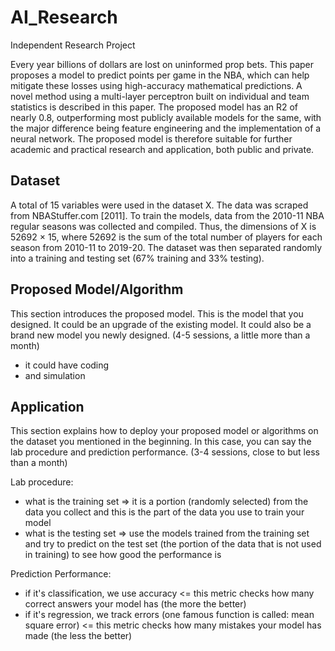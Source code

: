 # AI_Research

Independent Research Project

Every year billions of dollars are lost on uninformed prop bets. This paper proposes a model to predict points per game in the NBA, which can help mitigate these losses using high-accuracy mathematical predictions. A novel method using a multi-layer perceptron built on individual and team statistics is described in this paper. The proposed model has an R2 of nearly 0.8, outperforming most publicly available models for the same, with the major difference being feature engineering and the implementation of a neural network. The proposed model is therefore suitable for further academic and practical research and application, both public and private.

## Dataset

A total of 15 variables were used in the dataset X. The data was scraped from NBAStuffer.com [2011]. To train the models, data from the 2010-11 NBA regular seasons was collected and compiled. Thus, the dimensions of X is 52692 × 15, where 52692 is the sum of the total number of players for each season from 2010-11 to 2019-20. The dataset was then separated randomly into a training and testing set (67% training and 33% testing).

                 

## Proposed Model/Algorithm

This section introduces the proposed model. This is the model that you designed. It could be an upgrade of the existing model. It could also be a brand new model you newly designed. (4-5 sessions, a little more than a month)
- it could have coding
- and simulation

## Application

This section explains how to deploy your proposed model or algorithms on the dataset you mentioned in the beginning. In this case, you can say the lab procedure and prediction performance. (3-4 sessions, close to but less than a month)

Lab procedure:
- what is the training set => it is a portion (randomly selected) from the data you collect and this is the part of the data you use to train your model
- what is the testing set => use the models trained from the training set and try to predict on the test set (the portion of the data that is not used in training) to see how good the performance is

Prediction Performance:
- if it's classification, we use accuracy <= this metric checks how many correct answers your model has (the more the better)
- if it's regression, we track errors (one famous function is called: mean square error) <= this metric checks how many mistakes your model has made (the less the better)
